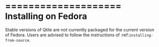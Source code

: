 ====================
Installing on Fedora
====================

Stable versions of Qtile are not currently packaged for the current version of Fedora. Users are advised to follow the instructions of :ref:`installing-from-source`.
